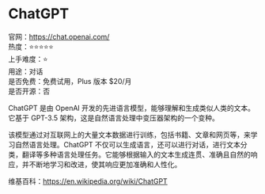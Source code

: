 # ChatGPT

官网：https://chat.openai.com/  
热度：⭐️⭐️⭐️⭐️⭐️  
上手难度：⭐️  
用途：对话  
是否免费：免费试用，Plus 版本 $20/月  
是否开源：否  

ChatGPT 是由 OpenAI 开发的先进语言模型，能够理解和生成类似人类的文本。它基于 GPT-3.5 架构，这是自然语言处理中变压器架构的一个变种。

该模型通过对互联网上的大量文本数据进行训练，包括书籍、文章和网页等，来学习自然语言处理。ChatGPT 不仅可以生成语言，还可以进行对话，进行文本分类，翻译等多种语言处理任务。它能够根据输入的文本生成连贯、准确且自然的响应，并不断地学习和改进，使其响应更加准确和人性化。

维基百科：https://en.wikipedia.org/wiki/ChatGPT